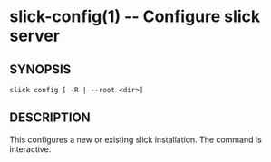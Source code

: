 slick-config(1) -- Configure slick server
=========================================

## SYNOPSIS

    slick config [ -R | --root <dir>]

## DESCRIPTION

This configures a new or existing slick installation. The command is interactive.

